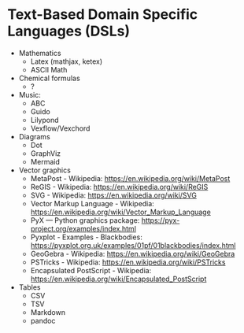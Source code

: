 # Text-Based Domain Specific Languages (DSLs)
- Mathematics
    - Latex (mathjax, ketex)
    - ASCII Math
- Chemical formulas
    - ?
- Music:
    - ABC
    - Guido
    - Lilypond
    - Vexflow/Vexchord
- Diagrams
    - Dot
    - GraphViz
    - Mermaid
- Vector graphics
    - MetaPost - Wikipedia: https://en.wikipedia.org/wiki/MetaPost
    - ReGIS - Wikipedia: https://en.wikipedia.org/wiki/ReGIS
    - SVG - Wikipedia: https://en.wikipedia.org/wiki/SVG
    - Vector Markup Language - Wikipedia: https://en.wikipedia.org/wiki/Vector_Markup_Language
    - PyX — Python graphics package: https://pyx-project.org/examples/index.html
    - Pyxplot - Examples - Blackbodies: https://pyxplot.org.uk/examples/01pf/01blackbodies/index.html
    - GeoGebra - Wikipedia: https://en.wikipedia.org/wiki/GeoGebra
    - PSTricks - Wikipedia: https://en.wikipedia.org/wiki/PSTricks
    - Encapsulated PostScript - Wikipedia: https://en.wikipedia.org/wiki/Encapsulated_PostScript
- Tables
    - CSV
    - TSV
    - Markdown
    - pandoc